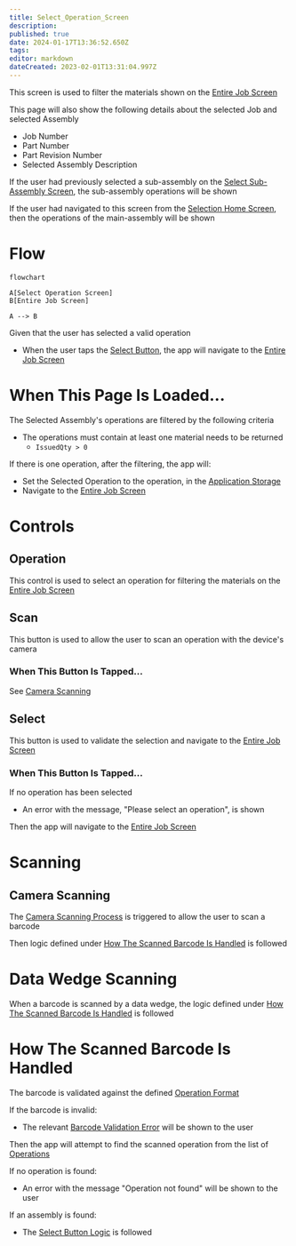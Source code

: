 ```yaml
---
title: Select_Operation_Screen
description: 
published: true
date: 2024-01-17T13:36:52.650Z
tags: 
editor: markdown
dateCreated: 2023-02-01T13:31:04.997Z
---
```


This screen is used to filter the materials shown on the [Entire Job Screen](./Entire_Job_Screen.md)

This page will also show the following details about the selected Job and selected Assembly
- Job Number
- Part Number
- Part Revision Number
- Selected Assembly Description

If the user had previously selected a sub-assembly on the [Select Sub-Assembly Screen](./Select_Sub-Assembly_Screen.md), the sub-assembly operations will be shown

If the user had navigated to this screen from the [Selection Home Screen](./Selection_Home_Screen.md), then the operations of the main-assembly will be shown


# Flow
```mermaid
flowchart

A[Select Operation Screen]
B[Entire Job Screen]

A --> B
```
Given that the user has selected a valid operation
- When the user taps the [Select Button](#select), the app will navigate to the [Entire Job Screen](./Entire_Job_Screen.md)

# When This Page Is Loaded...
The Selected Assembly's operations are filtered by the following criteria
- The operations must contain at least one material needs to be returned
	- `IssuedQty > 0`

If there is one operation, after the filtering, the app will:
- Set the Selected Operation to the operation, in the [Application Storage](../../../Application_Storage.md)
- Navigate to the [Entire Job Screen](./Entire_Job_Screen.md)


# Controls
## Operation
This control is used to select an operation for filtering the materials on the [Entire Job Screen](./Entire_Job_Screen.md)


## Scan
This button is used to allow the user to scan an operation with the device's camera

### When This Button Is Tapped...
See [Camera Scanning](#camera-scanning)


## Select
This button is used to validate the selection and navigate to the [Entire Job Screen](./Entire_Job_Screen.md)

### When This Button Is Tapped...
If no operation has been selected
- An error with the message, "Please select an operation", is shown

Then the app will navigate to the [Entire Job Screen](./Entire_Job_Screen.md)


# Scanning
## Camera Scanning
The [Camera Scanning Process](../../../Scanning.md#camera-scanning) is triggered to allow the user to scan a barcode

Then logic defined under [How The Scanned Barcode Is Handled](#how-the-scanned-barcode-is-handled) is followed


# Data Wedge Scanning
When a barcode is scanned by a data wedge, the logic defined under [How The Scanned Barcode Is Handled](#how-the-scanned-barcode-is-handled) is followed


# How The Scanned Barcode Is Handled
The barcode is validated against the defined [Operation Format](../../../Scanning.md#operation-format)

If the barcode is invalid:
- The relevant [Barcode Validation Error](../../../Scanning.md#barcode-validation-errors) will be shown to the user

Then the app will attempt to find the scanned operation from the list of [Operations](#operation)

If no operation is found:
- An error with the message "Operation not found" will be shown to the user

If an assembly is found:
* The [Select Button Logic](#when-this-button-is-tapped-1) is followed